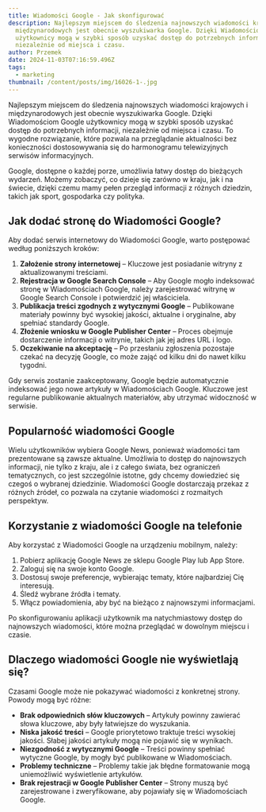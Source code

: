 ```yaml
---
title: Wiadomości Google - Jak skonfigurować
description: Najlepszym miejscem do śledzenia najnowszych wiadomości krajowych i
  międzynarodowych jest obecnie wyszukiwarka Google. Dzięki Wiadomościom Google
  użytkownicy mogą w szybki sposób uzyskać dostęp do potrzebnych informacji,
  niezależnie od miejsca i czasu.
author: Przemek
date: 2024-11-03T07:16:59.496Z
tags:
  - marketing
thumbnail: /content/posts/img/16026-1-.jpg
---
```

Najlepszym miejscem do śledzenia najnowszych wiadomości krajowych i międzynarodowych jest obecnie wyszukiwarka Google. Dzięki Wiadomościom Google użytkownicy mogą w szybki sposób uzyskać dostęp do potrzebnych informacji, niezależnie od miejsca i czasu. To wygodne rozwiązanie, które pozwala na przeglądanie aktualności bez konieczności dostosowywania się do harmonogramu telewizyjnych serwisów informacyjnych.

Google, dostępne o każdej porze, umożliwia łatwy dostęp do bieżących wydarzeń. Możemy zobaczyć, co dzieje się zarówno w kraju, jak i na świecie, dzięki czemu mamy pełen przegląd informacji z różnych dziedzin, takich jak sport, gospodarka czy polityka.

## Jak dodać stronę do Wiadomości Google?

Aby dodać serwis internetowy do Wiadomości Google, warto postępować według poniższych kroków:

1. **Założenie strony internetowej** – Kluczowe jest posiadanie witryny z aktualizowanymi treściami.
2. **Rejestracja w Google Search Console** – Aby Google mogło indeksować stronę w Wiadomościach Google, należy zarejestrować witrynę w Google Search Console i potwierdzić jej właściciela.
3. **Publikacja treści zgodnych z wytycznymi Google** – Publikowane materiały powinny być wysokiej jakości, aktualne i oryginalne, aby spełniać standardy Google.
4. **Złożenie wniosku w Google Publisher Center** – Proces obejmuje dostarczenie informacji o witrynie, takich jak jej adres URL i logo.
5. **Oczekiwanie na akceptację** – Po przesłaniu zgłoszenia pozostaje czekać na decyzję Google, co może zająć od kilku dni do nawet kilku tygodni.

Gdy serwis zostanie zaakceptowany, Google będzie automatycznie indeksować jego nowe artykuły w Wiadomościach Google. Kluczowe jest regularne publikowanie aktualnych materiałów, aby utrzymać widoczność w serwisie.

## Popularność wiadomości Google

Wielu użytkowników wybiera Google News, ponieważ wiadomości tam prezentowane są zawsze aktualne. Umożliwia to dostęp do najnowszych informacji, nie tylko z kraju, ale i z całego świata, bez ograniczeń tematycznych, co jest szczególnie istotne, gdy chcemy dowiedzieć się czegoś o wybranej dziedzinie. Wiadomości Google dostarczają przekaz z różnych źródeł, co pozwala na czytanie wiadomości z rozmaitych perspektyw.

## Korzystanie z wiadomości Google na telefonie

Aby korzystać z Wiadomości Google na urządzeniu mobilnym, należy:

1. Pobierz aplikację Google News ze sklepu Google Play lub App Store.
2. Zaloguj się na swoje konto Google.
3. Dostosuj swoje preferencje, wybierając tematy, które najbardziej Cię interesują.
4. Śledź wybrane źródła i tematy.
5. Włącz powiadomienia, aby być na bieżąco z najnowszymi informacjami.

Po skonfigurowaniu aplikacji użytkownik ma natychmiastowy dostęp do najnowszych wiadomości, które można przeglądać w dowolnym miejscu i czasie.

## Dlaczego wiadomości Google nie wyświetlają się?

Czasami Google może nie pokazywać wiadomości z konkretnej strony. Powody mogą być różne:

* **Brak odpowiednich słów kluczowych** – Artykuły powinny zawierać słowa kluczowe, aby były łatwiejsze do wyszukania.
* **Niska jakość treści** – Google priorytetowo traktuje treści wysokiej jakości. Słabej jakości artykuły mogą nie pojawić się w wynikach.
* **Niezgodność z wytycznymi Google** – Treści powinny spełniać wytyczne Google, by mogły być publikowane w Wiadomościach.
* **Problemy techniczne** – Problemy takie jak błędne formatowanie mogą uniemożliwić wyświetlenie artykułów.
* **Brak rejestracji w Google Publisher Center** – Strony muszą być zarejestrowane i zweryfikowane, aby pojawiały się w Wiadomościach Google.